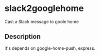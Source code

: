 # slack2googlehome
Cast a Slack message to goole home

## Description

It's depends on google-home-push, express.

